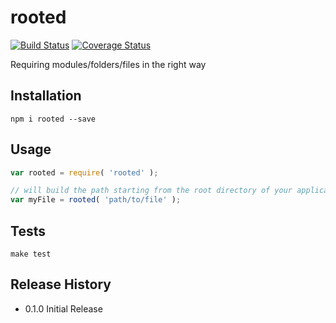 # rooted

[![Build Status](https://travis-ci.org/ericdouglas/rooted.svg)](https://travis-ci.org/ericdouglas/rooted)
[![Coverage Status](https://coveralls.io/repos/ericdouglas/rooted/badge.svg?branch=master&service=github)](https://coveralls.io/github/ericdouglas/rooted?branch=master)

Requiring modules/folders/files in the right way

## Installation

```
npm i rooted --save
```

## Usage

```js
var rooted = require( 'rooted' );

// will build the path starting from the root directory of your application
var myFile = rooted( 'path/to/file' ); 
```

## Tests

```
make test
```

## Release History

* 0.1.0 Initial Release

